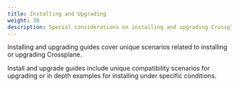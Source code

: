 ```yaml
---
title: Installing and Upgrading
weight: 30
description: Special considerations on installing and upgrading Crossplane
---
```


Installing and upgrading guides cover unique scenarios related to installing or
upgrading Crossplane. 

Install and upgrade guides include unique compatibility scenarios for upgrading
or in depth examples for installing under specific conditions.